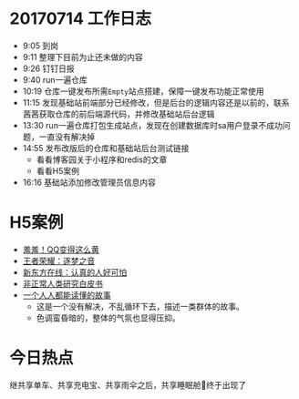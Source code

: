 # 20170714 工作日志
- 9:05 到岗
- 9:11 整理下目前为止还未做的内容
- 9:26 钉钉日报
- 9:40 run一遍仓库
- 10:19 仓库一键发布所需`Empty`站点搭建，保障一键发布功能正常使用
- 11:15 发现基础站前端部分已经修改，但是后台的逻辑内容还是以前的，联系茜茜获取仓库的前后端源代码，并修改基础站后台逻辑
- 13:30 run一遍仓库打包生成站点，发现在创建数据库时sa用户登录不成功问题，一直没有解决掉
- 14:55 发布改版后的仓库和基础站后台测试链接
    * 看看博客园关于小程序和redis的文章
    * 看看H5案例
- 16:16 基础站添加修改管理员信息内容

# H5案例
* [羞羞！QQ变得这么黄](http://www.h5-share.com/cases/201707/xxqqbdzmh.html)
* [王者荣耀：逐梦之音](http://www.h5-share.com/cases/201707/zmzy.html)
* [新东方在线：认真的人好可怕](http://www.h5-share.com/cases/201707/rzdrhkp.html
)
* [非正常人类研究白皮书](http://www.h5-share.com/cases/201707/fzcrlyjbps.html)
* [一个人人都能读懂的故事](http://www.h5-share.com/cases/201707/rrdddgs.html)
    * 这是一个没有解决，不乱循环下去，描述一类群体的故事。
    * 色调蛮昏暗的，整体的气氛也显得压抑。

# 今日热点
继共享单车、共享充电宝、共享雨伞之后，共享睡眠舱终于出现了
